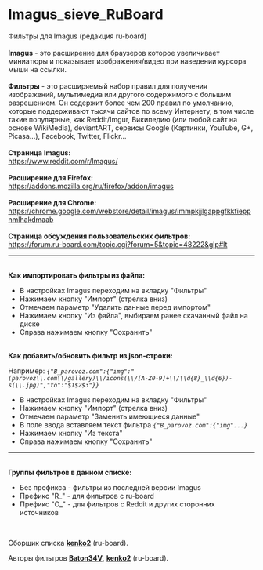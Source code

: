 # Imagus_sieve_RuBoard<br>
Фильтры для Imagus (редакция ru-board)<br>
<br>
<b>Imagus</b> - это расширение для браузеров которое увеличивает миниатюры и показывает изображения/видео при наведении курсора мыши на ссылки.<br>
<br>
<b>Фильтры</b> - это расширяемый набор правил для получения изображений, мультимедиа или другого содержимого с большим разрешением. Он содержит более чем 200 правил по умолчанию, которые поддерживают тысячи сайтов по всему Интернету, в том числе такие популярные, как Reddit/Imgur, Википедию (или любой сайт на основе WikiMedia), deviantART, сервисы Google (Картинки, YouTube, G+, Picasa...), Facebook, Twitter, Flickr...<br>
<br>
<b>Страница Imagus:</b><br>
https://www.reddit.com/r/Imagus/
<br>
<br>
<b>Расширение для Firefox:</b><br>
https://addons.mozilla.org/ru/firefox/addon/imagus
<br>
<br>
<b>Расширение для Chrome:</b><br>
https://chrome.google.com/webstore/detail/imagus/immpkjjlgappgfkkfieppnmlhakdmaab
<br>
<br>
<b>Страница обсуждения пользовательских фильтров:</b><br>
https://forum.ru-board.com/topic.cgi?forum=5&topic=48222&glp#lt
<br>
<hr>
<br>
<b>Как импортировать фильтры из файла:</b><br>
<ul><li>В настройках Imagus переходим на вкладку "Фильтры"</li>
<li>Нажимаем кнопку "Импорт" (стрелка вниз)</li>
<li>Отмечаем параметр "Удалить данные перед импортом"</li>
<li>Нажимаем кнопку "Из файла", выбираем ранее скачанный файл на диске</li>
<li>Справа нажимаем кнопку "Сохранить"</li></ul>
<br>
<b>Как добавить/обновить фильтр из json-строки:</b><br>
<p>Например: <i><code>{"B_parovoz.com":{"img":"(parovoz\\.com\\/gallery)\\/icons(\\/[A-Z0-9]+\\/\\d{8}_\\d{6})-s(\\.jpg)","to":"$1$2$3"}}</code></i></p>
<ul><li>В настройках Imagus переходим на вкладку "Фильтры"</li>
<li>Нажимаем кнопку "Импорт" (стрелка вниз)</li>
<li>Отмечаем параметр "Заменить имеющиеся данные"</li>
<li>В поле ввода вставляем текст фильтра <i><code>{"B_parovoz.com":{"img"...}</code></i></li>
<li>Нажимаем кнопку "Из текста"</li>
<li>Справа нажимаем кнопку "Сохранить"</li></ul>
<hr>
<br>
<b>Группы фильтров в данном списке:</b><br>
<ul><li>Без префикса - фильтры из последней версии Imagus</li>
<li>Префикс "R_" - для фильтров с ru-board</li>
<li>Префикс "O_" - для фильтров с Reddit и других сторонних источников</li></ul>
<br>
<p>Сборщик списка <a href="https://forum.ru-board.com/profile.cgi?action=show&member=kenko2"><b>kenko2</b></a> (ru-board).</p>
<p>Авторы фильтров <a href="https://forum.ru-board.com/profile.cgi?action=show&member=Baton34V"><b>Baton34V</b></a>, <a href="https://forum.ru-board.com/profile.cgi?action=show&member=kenko2"><b>kenko2</b></a> (ru-board).</p>
